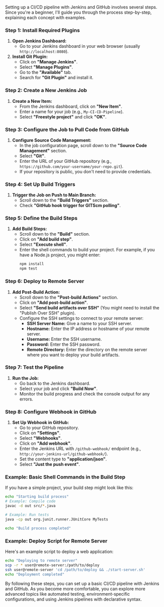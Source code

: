 Setting up a CI/CD pipeline with Jenkins and GitHub involves several steps. Since you're a beginner, I'll guide you through the process step-by-step, explaining each concept with examples.

### Step 1: Install Required Plugins
1. **Open Jenkins Dashboard:**
   - Go to your Jenkins dashboard in your web browser (usually `http://localhost:8080`).
2. **Install Git Plugin:**
   - Click on **"Manage Jenkins"**.
   - Select **"Manage Plugins"**.
   - Go to the **"Available"** tab.
   - Search for **"Git Plugin"** and install it.

### Step 2: Create a New Jenkins Job
1. **Create a New Item:**
   - From the Jenkins dashboard, click on **"New Item"**.
   - Enter a name for your job (e.g., `My-CI-CD-Pipeline`).
   - Select **"Freestyle project"** and click **"OK"**.

### Step 3: Configure the Job to Pull Code from GitHub
1. **Configure Source Code Management:**
   - In the job configuration page, scroll down to the **"Source Code Management"** section.
   - Select **"Git"**.
   - Enter the URL of your GitHub repository (e.g., `https://github.com/your-username/your-repo.git`).
   - If your repository is public, you don't need to provide credentials.

### Step 4: Set Up Build Triggers
1. **Trigger the Job on Push to Main Branch:**
   - Scroll down to the **"Build Triggers"** section.
   - Check **"GitHub hook trigger for GITScm polling"**.

### Step 5: Define the Build Steps
1. **Add Build Steps:**
   - Scroll down to the **"Build"** section.
   - Click on **"Add build step"**.
   - Select **"Execute shell"**.
   - Enter the shell commands to build your project. For example, if you have a Node.js project, you might enter:
     ```sh
     npm install
     npm test
     ```

### Step 6: Deploy to Remote Server
1. **Add Post-Build Action:**
   - Scroll down to the **"Post-build Actions"** section.
   - Click on **"Add post-build action"**.
   - Select **"Send build artifacts over SSH"** (You might need to install the "Publish Over SSH" plugin).
   - Configure the SSH settings to connect to your remote server:
     - **SSH Server Name:** Give a name to your SSH server.
     - **Hostname:** Enter the IP address or hostname of your remote server.
     - **Username:** Enter the SSH username.
     - **Password:** Enter the SSH password.
     - **Remote Directory:** Enter the directory on the remote server where you want to deploy your build artifacts.

### Step 7: Test the Pipeline
1. **Run the Job:**
   - Go back to the Jenkins dashboard.
   - Select your job and click **"Build Now"**.
   - Monitor the build progress and check the console output for any errors.

### Step 8: Configure Webhook in GitHub
1. **Set Up Webhook in GitHub:**
   - Go to your GitHub repository.
   - Click on **"Settings"**.
   - Select **"Webhooks"**.
   - Click on **"Add webhook"**.
   - Enter the Jenkins URL with `/github-webhook/` endpoint (e.g., `http://your-jenkins-url/github-webhook/`).
   - Set the content type to **"application/json"**.
   - Select **"Just the push event"**.

### Example: Basic Shell Commands in the Build Step
If you have a simple project, your build step might look like this:
```sh
echo "Starting build process"
# Example: Compile code
javac -d out src/*.java

# Example: Run tests
java -cp out org.junit.runner.JUnitCore MyTests

echo "Build process completed"
```

### Example: Deploy Script for Remote Server
Here's an example script to deploy a web application:
```sh
echo "Deploying to remote server"
scp -r * user@remote-server:/path/to/deploy
ssh user@remote-server 'cd /path/to/deploy && ./start-server.sh'
echo "Deployment completed"
```

By following these steps, you can set up a basic CI/CD pipeline with Jenkins and GitHub. As you become more comfortable, you can explore more advanced topics like automated testing, environment-specific configurations, and using Jenkins pipelines with declarative syntax.
